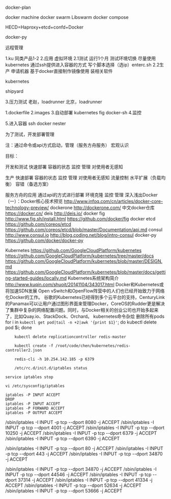docker-plan


docker machine
docker swarm
  Libswarm
docker compose


HECD=Haproxy+etcd+confd+Docker


docker-py

远程管理


1.ku
  同类产品1-2
2.应用
  虚拟环境
    2.1测试
      运行1个月
      测试环境切换
      尽量使用kubernetes
        通过ssh提供进入容器的方式
        写个脚本选择（选ip）enterc.sh
    2.2生产
      申请机器
        基于docker直接制作镜像使用
      装相关软件

kubernetes

shipyard

3.压力测试
  老赵，loadrunner
  北京，loadrunner


1.dockerfile
2.images
3.自动部署
  kubernetes
  fig
  docker-sh
4.监控

5.进入容器
  ssh
  docker
  nester


为了测试，开发部署管理

注：通过命令或api方式启动，管理（服务方舟服务）
宏观认识

目标：

开发和测试
  快速部署
  容器的状态
    监控
    管理
  对使用者无感知

生产
  快速部署
  容器的状态
    监控
    管理
  对使用者无感知
  流量控制
    水平扩展（负载均衡）
    容错（备选方案）

服务方舟的应用
  通过api的方式进行部署
    环境克隆
  监控
  管理
深入浅出Docker（一）：Docker核心技术预览
  http://www.infoq.com/cn/articles/docker-core-technology-preview/
dockerone
  http://dockerone.com/
中文docker仓库
  https://docker.cn/
deis
  http://deis.io/
docker fig
  http://www.fig.sh/install.html
  https://github.com/docker/fig
docker etcd
  https://github.com/coreos/etcd
  https://github.com/coreos/etcd/blob/master/Documentation/api.md
consul
  http://www.consul.io
  http://blog.coding.net/blog/intro-consul
docker-py
  https://github.com/docker/docker-py

Kubernetes
  https://github.com/GoogleCloudPlatform/kubernetes
  https://github.com/GoogleCloudPlatform/kubernetes/tree/master/docs
  https://github.com/GoogleCloudPlatform/kubernetes/blob/master/DESIGN.md
  https://github.com/GoogleCloudPlatform/kubernetes/blob/master/docs/getting-started-guides/locally.md
Kubernetes系统架构简介
  http://www.kuqin.com/shuoit/20141104/343017.html
Docker和Kubernetes或将加速SDN发展
  Open vSwitch和OpenFlow阵营中的人们也已经开始致力于网络化Docker的工作。
谷歌的Kubernetes已经得到多个云平台的支持，CenturyLink的Panamax可以让用户通过图形界面来管理Docker，CoreOS的Rudder更是解决了集群中复杂的网络配置问题。同时，与Docker相关的创业公司也开始多起来了，比如Quay.io、StackDock、Orchard。
kubernetes命令杂烩
	删除所有pods
		for i in `kubectl get pod|tail -n +2|awk '{print $1}'`; do kubectl delete pod $i; done

		kubectl delete replicationcontroller redis-master

	 	kubectl create -f /root/code/chen/kubernetes/redis-controller2.json 

	 	redis-cli -h 10.254.142.185 -p 6379

		/etc/rc.d/init.d/iptables status

	service iptables stop

 	vi /etc/sysconfig/iptables

 	iptables -P INPUT ACCEPT
	DROP
	iptables -P INPUT ACCEPT
	iptables -P FORWARD ACCEPT
	iptables -P OUTPUT ACCEPT


/sbin/iptables -I INPUT -p tcp --dport 8080 -j ACCEPT
/sbin/iptables -I INPUT -p tcp --dport 4001 -j ACCEPT
/sbin/iptables -I INPUT -p tcp --dport 10250 -j ACCEPT
/sbin/iptables -I INPUT -p tcp --dport 6379 -j ACCEPT
/sbin/iptables -I INPUT -p tcp --dport 6390 -j ACCEPT

/sbin/iptables -I INPUT -p tcp --dport 80 -j ACCEPT
/sbin/iptables -I INPUT -p tcp --dport 443 -j ACCEPT
/sbin/iptables -I INPUT -p tcp --dport 34870 -j ACCEPT

/sbin/iptables -I INPUT -p tcp --dport 34870 -j ACCEPT
/sbin/iptables -I INPUT -p tcp --dport 44546 -j ACCEPT
/sbin/iptables -I INPUT -p tcp --dport 37314 -j ACCEPT
/sbin/iptables -I INPUT -p tcp --dport 41334 -j ACCEPT
/sbin/iptables -I INPUT -p tcp --dport 52634 -j ACCEPT
/sbin/iptables -I INPUT -p tcp --dport 53666 -j ACCEPT

